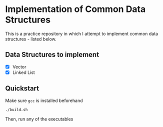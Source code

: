 # Implementation of Common Data Structures
This is a practice repository in which I attempt to implement common data structures - listed below.

## Data Structures to implement
- [x] Vector
- [x] Linked List

## Quickstart
Make sure `gcc` is installed beforehand
```console
./build.sh
```
Then, run any of the executables

